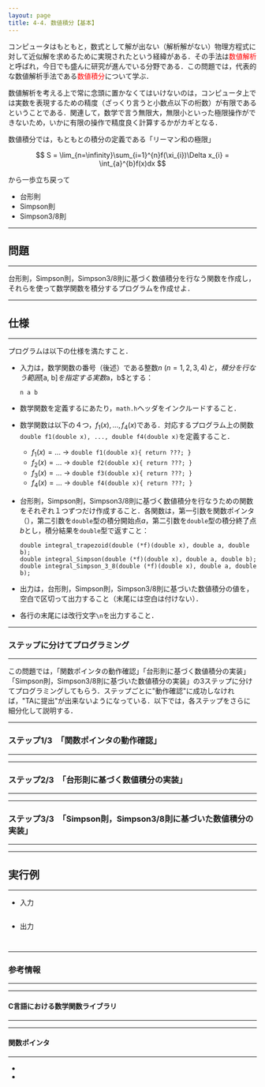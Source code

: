 ```yaml
---
layout: page
title: 4-4. 数値積分【基本】
---
```


コンピュータはもともと，数式として解が出ない（解析解がない）物理方程式に対して近似解を求めるために実現されたという経緯がある．その手法は<font color=red>数値解析</font>と呼ばれ，今日でも盛んに研究が進んでいる分野である．この問題では，代表的な数値解析手法である<font color=red>数値積分</font>について学ぶ．

数値解析を考える上で常に念頭に置かなくてはいけないのは，コンピュータ上では実数を表現するための精度（ざっくり言うと小数点以下の桁数）が有限であるということである．関連して，数学で言う無限大，無限小といった極限操作ができないため，いかに有限の操作で精度良く計算するかがカギとなる．

数値積分では，もともとの積分の定義である「リーマン和の極限」

$$
S = \lim_{n=\infinity}\sum_{i=1}^{n}f(\xi_{i})\Delta x_{i} = \int_{a}^{b}f(x)dx
$$

から一歩立ち戻って

- 台形則
- Simpson則
- Simpson3/8則


---
## 問題
---

台形則，Simpson則，Simpson3/8則に基づく数値積分を行なう関数を作成し，それらを使って数学関数を積分するプログラムを作成せよ．

---
## 仕様
---

プログラムは以下の仕様を満たすこと．

- 入力は，数学関数の番号（後述）である整数$n$ ($n = 1, 2, 3, 4)と，積分を行なう範囲$[a, b]$を指定する実数$a$，$b$とする：

  ```
  n a b
  ```
- 数学関数を定義するにあたり，`math.h`ヘッダをインクルードすること．
- 数学関数は以下の４つ，$f_{1}(x), ..., f_{4}(x)$である．対応するプログラム上の関数`double f1(double x), ..., double f4(double x)`を定義すること．
  - $f_{1}(x) = ...$ → `double f1(double x){ return ???; }`
  - $f_{2}(x) = ...$ → `double f2(double x){ return ???; }`
  - $f_{3}(x) = ...$ → `double f3(double x){ return ???; }`
  - $f_{4}(x) = ...$ → `double f4(double x){ return ???; }`
- 台形則，Simpson則，Simpson3/8則に基づく数値積分を行なうための関数をそれぞれ１つずつだけ作成すること．各関数は，第一引数を関数ポインタ（），第二引数を`double`型の積分開始点$a$，第二引数を`double`型の積分終了点$b$とし，積分結果を`double`型で返すこと：

  ```
  double integral_trapezoid(double (*f)(double x), double a, double b);
  double integral_Simpson(double (*f)(double x), double a, double b);
  double integral_Simpson_3_8(double (*f)(double x), double a, double b);
  ```
- 出力は，台形則，Simpson則，Simpson3/8則に基づいた数値積分の値を，空白で区切って出力すること（末尾には空白は付けない）．
- 各行の末尾には改行文字`\n`を出力すること．

---
### ステップに分けてプログラミング
---
この問題では，「関数ポインタの動作確認」「台形則に基づく数値積分の実装」「Simpson則，Simpson3/8則に基づいた数値積分の実装」の3ステップに分けてプログラミングしてもらう．ステップごとに"動作確認"に成功しなければ，"TAに提出"が出来ないようになっている．以下では，各ステップをさらに細分化して説明する．

---
### ステップ1/3　「関数ポインタの動作確認」
---

---
### ステップ2/3　「台形則に基づく数値積分の実装」
---
---
### ステップ3/3　「Simpson則，Simpson3/8則に基づいた数値積分の実装」
---


---
## 実行例
---

+ 入力
```

```

+ 出力
```

```
```

```



---
### 参考情報
---

---
#### C言語における数学関数ライブラリ
---

---
#### 関数ポインタ
---
- 
- 
